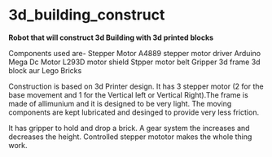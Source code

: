 # 3d_building_construct

__Robot that will construct 3d Building with 3d printed blocks__


Components used are-
Stepper Motor
A4889 stepper motor driver
Arduino Mega
Dc Motor
L293D motor shield
Stpper motor belt
Gripper
3d frame
3d block aur Lego Bricks



Construction is based on 3d Printer design. It has 3 stepper motor (2 for the base movement and 1 for the Vertical left or Vertical Right).The frame is made of allimunium and it is designed to be very light. The moving components are kept lubricated and desinged to provide very less friction.

It has gripper to hold and drop a brick. A gear system the increases and decreases the height. Controlled stepper mototor makes the whole thing work. 

